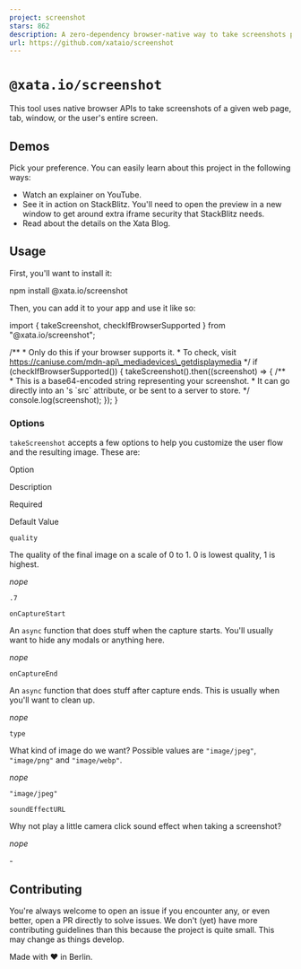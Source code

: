 ```yaml
---
project: screenshot
stars: 862
description: A zero-dependency browser-native way to take screenshots powered by the native web MediaDevices API.
url: https://github.com/xataio/screenshot
---
```


`@xata.io/screenshot`
=====================

This tool uses native browser APIs to take screenshots of a given web page, tab, window, or the user's entire screen.

Demos
-----

Pick your preference. You can easily learn about this project in the following ways:

-   Watch an explainer on YouTube.
-   See it in action on StackBlitz. You'll need to open the preview in a new window to get around extra iframe security that StackBlitz needs.
-   Read about the details on the Xata Blog.

Usage
-----

First, you'll want to install it:

npm install @xata.io/screenshot

Then, you can add it to your app and use it like so:

import { takeScreenshot, checkIfBrowserSupported } from "@xata.io/screenshot";

/\*\*
 \* Only do this if your browser supports it.
 \* To check, visit https://caniuse.com/mdn-api\_mediadevices\_getdisplaymedia
 \*/
if (checkIfBrowserSupported()) {
  takeScreenshot().then((screenshot) \=> {
    /\*\*
     \* This is a base64-encoded string representing your screenshot.
     \* It can go directly into an <img>'s \`src\` attribute, or be sent to a server to store.
     \*/
    console.log(screenshot);
  });
}

### Options

`takeScreenshot` accepts a few options to help you customize the user flow and the resulting image. These are:

Option

Description

Required

Default Value

`quality`

The quality of the final image on a scale of 0 to 1. 0 is lowest quality, 1 is highest.

_nope_

`.7`

`onCaptureStart`

An `async` function that does stuff when the capture starts. You'll usually want to hide any modals or anything here.

_nope_

`onCaptureEnd`

An `async` function that does stuff after capture ends. This is usually when you'll want to clean up.

_nope_

`type`

What kind of image do we want? Possible values are `"image/jpeg"`, `"image/png"` and `"image/webp"`.

_nope_

`"image/jpeg"`

`soundEffectURL`

Why not play a little camera click sound effect when taking a screenshot?

_nope_

\-

Contributing
------------

You're always welcome to open an issue if you encounter any, or even better, open a PR directly to solve issues. We don't (yet) have more contributing guidelines than this because the project is quite small. This may change as things develop.

Made with ❤️ in Berlin.
